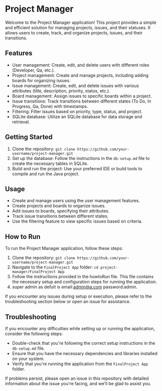 # Project Manager

Welcome to the Project Manager application! This project provides a simple and efficient solution for managing projects, issues, and their statuses. It allows users to create, track, and organize projects, issues, and their transitions.

## Features

- User management: Create, edit, and delete users with different roles (Developer, Qa, etc.).
- Project management: Create and manage projects, including adding boards for organizing issues.
- Issue management: Create, edit, and delete issues with various attributes (title, description, priority, status, etc.).
- Board management: Assign issues to specific boards within a project.
- Issue transitions: Track transitions between different states (To Do, In Progress, Qa, Done) with timestamps.
- Filtering: Filter issues based on priority, type, status, and project.
- SQLite database: Utilize an SQLite database for data storage and retrieval.

## Getting Started

1. Clone the repository: `git clone https://github.com/your-username/project-manager.git`
2. Set up the database: Follow the instructions in the `db-setup.md` file to create the necessary tables in SQLite.
3. Build and run the project: Use your preferred IDE or build tools to compile and run the Java project.

## Usage

- Create and manage users using the user management features.
- Create projects and boards to organize issues.
- Add issues to boards, specifying their attributes.
- Track issue transitions between different states.
- Use the filtering feature to view specific issues based on criteria.

## How to Run

To run the Project Manager application, follow these steps:

1. Clone the repository: `git clone https://github.com/your-username/project-manager.git`
2. Navigate to the `FinalProject App` folder: `cd project-manager/FinalProject App`
3. Follow the instructions provided in the howtoRun file. This file contains the necessary setup and configuration steps for running the application.
4. super admin as defult is email:admin@a.com password:admin.

If you encounter any issues during setup or execution, please refer to the troubleshooting section below or open an issue for assistance.

## Troubleshooting

If you encounter any difficulties while setting up or running the application, consider the following steps:

- Double-check that you're following the correct setup instructions in the `db-setup.md` file.
- Ensure that you have the necessary dependencies and libraries installed on your system.
- Verify that you're running the application from the `FinalProject App` folder.

If problems persist, please open an issue in this repository with detailed information about the issue you're facing, and we'll be glad to assist you.

